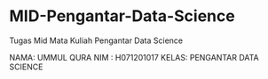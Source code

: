 # MID-Pengantar-Data-Science

Tugas Mid Mata Kuliah Pengantar Data Science

NAMA: UMMUL QURA
NIM : H071201017
KELAS: PENGANTAR DATA SCIENCE
